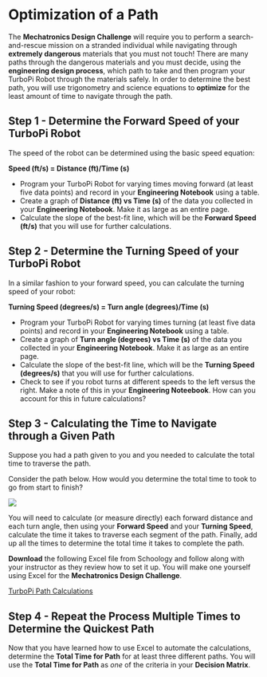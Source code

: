 # Optimization of a Path

The **Mechatronics Design Challenge** will require you to perform a search-and-rescue mission on a stranded individual while navigating through **extremely dangerous** materials that you must not touch! There are many paths through the dangerous materials and you must decide, using the **engineering design process**, which path to take and then program your TurboPi Robot through the materials safely. In order to determine the best path, you will use trigonometry and science equations to **optimize** for the least amount of time to navigate through the path. 

## Step 1 - Determine the Forward Speed of your TurboPi Robot

The speed of the robot can be determined using the basic speed equation: 

**Speed (ft/s) = Distance (ft)/Time (s)**

* Program your TurboPi Robot for varying times moving forward (at least five data points) and record in your **Engineering Notebook** using a table. 
* Create a graph of **Distance (ft) vs Time (s)** of the data you collected in your **Engineering Notebook**. Make it as large as an entire page. 
* Calculate the slope of the best-fit line, which will be the **Forward Speed (ft/s)** that you will use for further calculations. 

## Step 2 - Determine the Turning Speed of your TurboPi Robot

In a similar fashion to your forward speed, you can calculate the turning speed of your robot: 

**Turning Speed (degrees/s) = Turn angle (degrees)/Time (s)**

* Program your TurboPi Robot for varying times turning (at least five data points) and record in your **Engineering Notebook** using a table. 
* Create a graph of **Turn angle (degrees) vs Time (s)** of the data you collected in your **Engineering Notebook**. Make it as large as an entire page. 
* Calculate the slope of the best-fit line, which will be the **Turning Speed (degrees/s)** that you will use for further calculations.
* Check to see if you robot turns at different speeds to the left versus the right. Make a note of this in your **Engineering Noteebook**. How can you account for this in future calculations?


## Step 3 - Calculating the Time to Navigate through a Given Path

Suppose you had a path given to you and you needed to calculate the total time to traverse the path. 

Consider the path below. How would you determine the total time to took to go from start to finish?

![](../Robot_Path_on_Course.png)

You will need to calculate (or measure directly) each forward distance and each turn angle, then using your **Forward Speed** and your **Turning Speed**, calculate the time it takes to traverse each segment of the path. Finally, add up all the times to determine the total time it takes to complete the path. 

**Download** the following Excel file from Schoology and follow along with your instructor as they review how to set it up.  You will make one yourself using Excel for the **Mechatronics Design Challenge**. 

[TurboPi Path Calculations](https://culver.schoology.com/course/7355947550/materials/gp/7359710203)

## Step 4 - Repeat the Process Multiple Times to Determine the Quickest Path

Now that you have learned how to use Excel to automate the calculations, determine the **Total Time for Path** for at least three different paths. You will use the **Total Time for Path** as *one* of the criteria in your **Decision Matrix**. 
